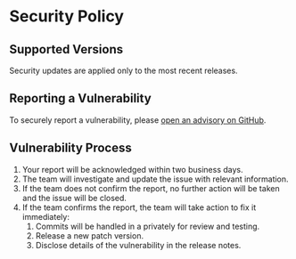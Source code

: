 # Security Policy

## Supported Versions

Security updates are applied only to the most recent releases.

## Reporting a Vulnerability

To securely report a vulnerability, please [open an advisory on GitHub](https://github.com/CriminalInjuriesCompensationAuthority/tempus-broker/security/advisories/new).

## Vulnerability Process

1. Your report will be acknowledged within two business days.
2. The team will investigate and update the issue with relevant information.
3. If the team does not confirm the report, no further action will be taken and the issue will be closed.
4. If the team confirms the report, the team will take action to fix it immediately:
    1. Commits will be handled in a privately for review and testing.
    2. Release a new patch version.
    3. Disclose details of the vulnerability in the release notes.

